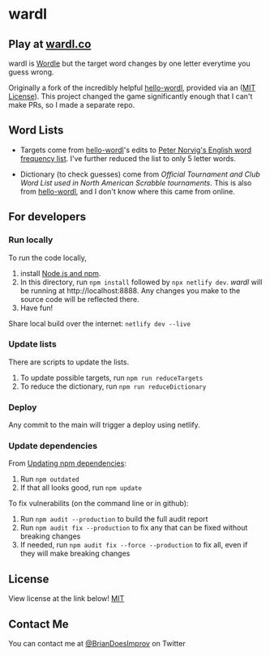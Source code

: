 # wardl

## Play at [wardl.co](http://wardl.co)

wardl is [Wordle](https://www.nytimes.com/games/wordle/index.html) but the target word changes by one letter everytime you guess wrong.

Originally a fork of the incredibly helpful [hello-wordl](https://github.com/lynn/hello-wordl), 
provided via an ([MIT License](https://github.com/lynn/hello-wordl/blob/main/LICENSE)). This project changed the game significantly enough that I can't make PRs, so I made a separate repo.

## Word Lists

- Targets come from [hello-wordl](https://github.com/lynn/hello-wordl)'s edits to [Peter Norvig's English word frequency list](http://norvig.com/mayzner.html). I've further reduced the list to only 5 letter words.

- Dictionary (to check guesses) come from *Official Tournament and Club Word List used in North American Scrabble tournaments*. This is also from [hello-wordl](https://github.com/lynn/hello-wordl), and I don't know where this came 
from online.

## For developers

### Run locally

To run the code locally,

1. install [Node.js and npm](https://docs.npmjs.com/downloading-and-installing-node-js-and-npm#using-a-node-version-manager-to-install-nodejs-and-npm).
2. In this directory, run `npm install` followed by `npx netlify dev`. _wardl_ will be running at http://localhost:8888. Any changes you make to the source code will be reflected there. 
3. Have fun!

Share local build over the internet: ``netlify dev --live``

### Update lists

There are scripts to update the lists.

1. To update possible targets, run ``npm run reduceTargets``
2. To reduce the dictionary, run ``npm run reduceDictionary``

### Deploy

Any commit to the main will trigger a deploy using netlify.

### Update dependencies

From [Updating npm dependencies](https://www.carlrippon.com/upgrading-npm-dependencies/):

1. Run ``npm outdated``
2. If that all looks good, run ``npm update``

To fix vulnerabilits (on the command line or in github):

1. Run ``npm audit --production`` to build the full audit report
2. Run ``npm audit fix --production`` to fix any that can be fixed without breaking changes
3. If needed, run ``npm audit fix --force --production`` to fix all, even if they will make breaking changes

## License

View license at the link below!
[MIT](https://choosealicense.com/licenses/mit/)

## Contact Me

You can contact me at [@BrianDoesImprov](https://twitter.com/BrianDoesImprov) on Twitter